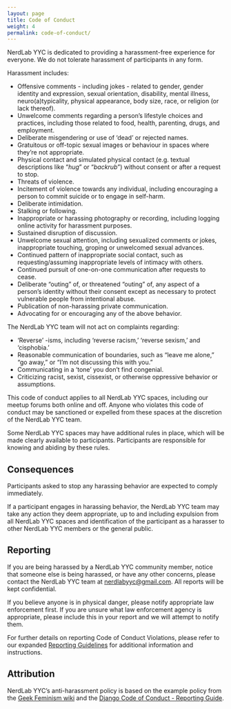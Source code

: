 ```yaml
---
layout: page
title: Code of Conduct
weight: 4
permalink: code-of-conduct/
---
```


NerdLab YYC is dedicated to providing a harassment-free experience for everyone. We do not tolerate harassment of participants in any form.

Harassment includes:

- Offensive comments - including jokes - related to gender, gender identity and expression, sexual orientation, disability, mental illness, neuro(a)typicality, physical appearance, body size, race, or religion (or lack thereof).
- Unwelcome comments regarding a person’s lifestyle choices and practices, including those related to food, health, parenting, drugs, and employment.
- Deliberate misgendering or use of ‘dead’ or rejected names.
- Gratuitous or off-topic sexual images or behaviour in spaces where they’re not appropriate.
- Physical contact and simulated physical contact (e.g. textual descriptions like “*hug*” or “*backrub*”) without consent or after a request to stop.
- Threats of violence.
- Incitement of violence towards any individual, including encouraging a person to commit suicide or to engage in self-harm.
- Deliberate intimidation.
- Stalking or following.
- Inappropriate or harassing photography or recording, including logging online activity for harassment purposes.
- Sustained disruption of discussion.
- Unwelcome sexual attention, including sexualized comments or jokes, inappropriate touching, groping or unwelcomed sexual advances.
- Continued pattern of inappropriate social contact, such as requesting/assuming inappropriate levels of intimacy with others.
- Continued pursuit of one-on-one communication after requests to cease.
- Deliberate “outing” of, or threatened “outing” of, any aspect of a person’s identity without their consent except as necessary to protect vulnerable people from intentional abuse.
- Publication of non-harassing private communication.
- Advocating for or encouraging any of the above behavior.

The NerdLab YYC team will not act on complaints regarding:

- ‘Reverse’ -isms, including ‘reverse racism,’ ‘reverse sexism,’ and ‘cisphobia.’
- Reasonable communication of boundaries, such as “leave me alone,” “go away,” or “I’m not discussing this with you.”
- Communicating in a ‘tone’ you don’t find congenial.
- Criticizing racist, sexist, cissexist, or otherwise oppressive behavior or assumptions.

This code of conduct applies to all NerdLab YYC spaces, including our meetup forums both online and off. Anyone who violates this code of conduct may be sanctioned or expelled from these spaces at the discretion of the NerdLab YYC team.

Some NerdLab YYC spaces may have additional rules in place, which will be made clearly available to participants. Participants are responsible for knowing and abiding by these rules.

## Consequences

Participants asked to stop any harassing behavior are expected to comply immediately.

If a participant engages in harassing behavior, the NerdLab YYC team may take any action they deem appropriate, up to and including expulsion from all NerdLab YYC spaces and identification of the participant as a harasser to other NerdLab YYC members or the general public.

## Reporting

If you are being harassed by a NerdLab YYC community member, notice that someone else is being harassed, or have any other concerns, please contact the NerdLab YYC team at nerdlabyyc@gmail.com. All reports will be kept confidential.

If you believe anyone is in physical danger, please notify appropriate law enforcement first. If you are unsure what law enforcement agency is appropriate, please include this in your report and we will attempt to notify them.

For further details on reporting Code of Conduct Violations, please refer to our expanded [Reporting Guidelines]({{site.baseurl}}/code-of-conduct/reporting-guidelines) for additional information and instructions.

## Attribution

NerdLab YYC’s anti-harassment policy is based on the example policy from the [Geek Feminism wiki](http://geekfeminism.wikia.com/wiki/Community_anti-harassment/Policy) and the [Django Code of Conduct - Reporting Guide](https://www.djangoproject.com/conduct/reporting/). 
